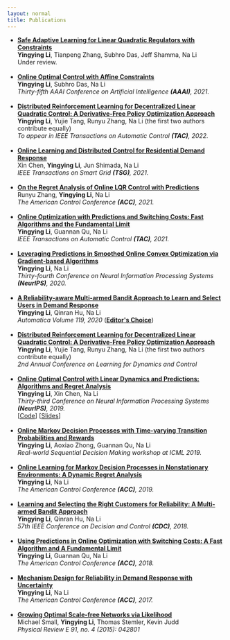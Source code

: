 ```yaml
---
layout: normal
title: Publications
---
```


- [**Safe Adaptive Learning for Linear Quadratic Regulators with Constraints**](/files/Safe_Adaptive_Learning_for_Linear_Quadratic_Regulators_with_Constraints.pdf)
  <br>
  **Yingying Li**, Tianpeng Zhang, Subhro Das, Jeff Shamma, Na Li
  <br>
  Under review.
  <br>
  <br>
- [**Online Optimal Control with Affine Constraints**]((https://arxiv.org/pdf/2010.04891.pdf)])
  <br>
  **Yingying Li**, Subhro Das, Na Li
  <br>
  *Thirty-fifth AAAI Conference on Artificial Intelligence **(AAAI)**, 2021.*
  <br>
  <br>
- [**Distributed Reinforcement Learning for Decentralized Linear Quadratic Control: A Derivative-Free Policy Optimization Approach**](https://arxiv.org/pdf/1912.09135.pdf)
  <br>
  **Yingying Li**, Yujie Tang, Runyu Zhang, Na Li (the first two authors contribute equally)
  <br>
  *To appear in IEEE Transactions on Automatic Control **(TAC)**, 2022.* 
  <br>
  <br>  
- [**Online Learning and Distributed Control for Residential Demand Response**](./files/tsg_Online_Learning_and_Distributed_Control_for_Residential_Demand_Response.pdf)
  <br>
  Xin Chen, **Yingying Li**, Jun Shimada, Na Li
  <br>
  *IEEE Transactions on Smart Grid **(TSG)**, 2021.* 
  <br>
  <br>
- [**On the Regret Analysis of Online LQR Control with Predictions**](https://arxiv.org/pdf/2102.01309.pdf)
  <br>
  Runyu Zhang, **Yingying Li**,  Na Li
  <br>
  *The American Control Conference **(ACC)**, 2021.*
  <br>
  <br>
- [**Online Optimization with Predictions and Switching Costs: Fast Algorithms and the Fundamental Limit**](https://arxiv.org/pdf/1801.07780.pdf)
  <br>
  **Yingying Li**, Guannan Qu, Na Li
  <br>
  *IEEE Transactions on Automatic Control **(TAC)**, 2021.* 
  <br>
  <br>
- [**Leveraging Predictions in Smoothed Online Convex Optimization via Gradient-based Algorithms**](https://papers.nips.cc/paper/2020/file/a6e4f250fb5c56aaf215a236c64e5b0a-Paper.pdf)
  <br>
  **Yingying Li**, Na Li
  <br>
  *Thirty-fourth Conference on Neural Information Processing Systems **(NeurIPS)**, 2020.*
  <br>
  <br>
- [**A Reliability-aware Multi-armed Bandit Approach to Learn and Select Users in Demand Response**](https://arxiv.org/pdf/2003.09505.pdf)
  <br>
  **Yingying Li**, Qinran Hu, Na Li
  <br>
  *Automatica Volume 119, 2020* ([**Editor's Choice**](https://www.journals.elsevier.com/automatica/editors-choice/september-2020-automatica))
  <br>
  <br>  
- [**Distributed Reinforcement Learning for Decentralized Linear Quadratic Control: A Derivative-Free Policy Optimization Approach**](https://arxiv.org/abs/1912.09135)
  <br>
  **Yingying Li**, Yujie Tang, Runyu Zhang, Na Li (the first two authors contribute equally)
  <br>
  *2nd Annual Conference on Learning for Dynamics and Control*
  <br>
  <br> 
- [**Online Optimal Control with Linear Dynamics and Predictions: Algorithms and Regret Analysis**](https://arxiv.org/pdf/1906.11378.pdf)
  <br>
  **Yingying Li**, Xin Chen, Na Li
  <br>
  *Thirty-third Conference on Neural Information Processing Systems **(NeurIPS)**, 2019.*
  <br>
  [[Code](https://github.com/li-yingying/RHGC)] [[Slides](https://drive.google.com/file/d/1j_EKJ2v_niRUGLde77idF-8kyaIgGdAA/view)]
  <br>
  <br>
- [**Online Markov Decision Processes with Time-varying Transition Probabilities and Rewards**](https://realworld-sdm.github.io/paper/25.pdf)
  <br>
  **Yingying Li**, Aoxiao Zhong, Guannan Qu, Na Li
  <br>
  *Real-world Sequential Decision Making workshop at ICML 2019.* 
  <br>
  <br>
- [**Online Learning for Markov Decision Processes in Nonstationary Environments: A Dynamic Regret Analysis**](https://nali.seas.harvard.edu/files/nali/files/2019acc_onlinemdp.pdf)
  <br>
  **Yingying Li**, Na Li
  <br>
  *The American Control Conference **(ACC)**, 2019.* 
  <br>
  <br>
- [**Learning and Selecting the Right Customers for Reliability: A Multi-armed Bandit Approach**](https://scholar.harvard.edu/files/yingyingli/files/2018-2.pdf)
  <br>
  **Yingying Li**, Qinran Hu, Na Li
  <br>
  *57th IEEE Conference on Decision and Control **(CDC)**, 2018.* 
  <br>
  <br>
- [**Using Predictions in Online Optimization with Switching Costs: A Fast Algorithm and A Fundamental Limit**](https://scholar.harvard.edu/files/yingyingli/files/2018-1.pdf)
  <br>
  **Yingying Li**, Guannan Qu, Na Li
  <br>
  *The American Control Conference **(ACC)**, 2018.* 
  <br>
  <br>
- [**Mechanism Design for Reliability in Demand Response with Uncertainty**](https://scholar.harvard.edu/files/yingyingli/files/2017-1.pdf)
  <br>
  **Yingying Li**, Na Li
  <br>
  *The American Control Conference **(ACC)**, 2017.* 
  <br>
  <br>
- [**Growing Optimal Scale-free Networks via Likelihood**](https://scholar.harvard.edu/files/yingyingli/files/2014-1.pdf)
  <br>
  Michael Small, **Yingying Li**, Thomas Stemler, Kevin Judd
  <br>
  *Physical Review E 91, no. 4 (2015): 042801* 
  

